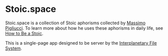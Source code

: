 # Stoic.space

Stoic.space is a collection of Stoic aphorisms collected by [Massimo 
Pigliucci](https://twitter.com/mpigliucci).  To learn more about how he uses 
these aphorisms in daily life, see [How to Be a 
Stoic](http://opinionator.blogs.nytimes.com/2015/02/02/how-to-be-a-stoic/?_r=0#more-155626).

This is a single-page app designed to be server by the [Interplanetary File 
System](https://ipfs.io).
